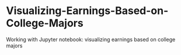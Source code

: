 # Visualizing-Earnings-Based-on-College-Majors
Working with Jupyter notebook: visualizing earnings based on college majors

